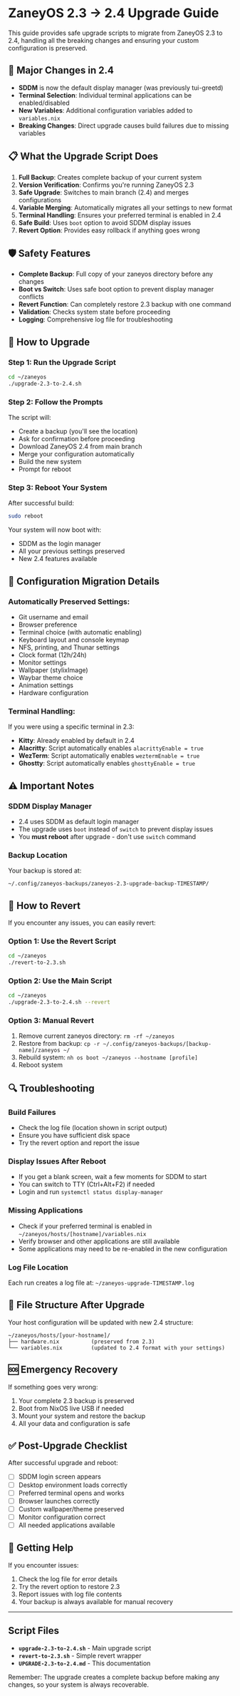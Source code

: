 # ZaneyOS 2.3 → 2.4 Upgrade Guide

This guide provides safe upgrade scripts to migrate from ZaneyOS 2.3 to 2.4, handling all the breaking changes and ensuring your custom configuration is preserved.

## 🔄 Major Changes in 2.4

- **SDDM** is now the default display manager (was previously tui-greetd)
- **Terminal Selection**: Individual terminal applications can be enabled/disabled
- **New Variables**: Additional configuration variables added to `variables.nix`
- **Breaking Changes**: Direct upgrade causes build failures due to missing variables

## 📋 What the Upgrade Script Does

1. **Full Backup**: Creates complete backup of your current system
2. **Version Verification**: Confirms you're running ZaneyOS 2.3
3. **Safe Upgrade**: Switches to main branch (2.4) and merges configurations
4. **Variable Merging**: Automatically migrates all your settings to new format
5. **Terminal Handling**: Ensures your preferred terminal is enabled in 2.4
6. **Safe Build**: Uses `boot` option to avoid SDDM display issues
7. **Revert Option**: Provides easy rollback if anything goes wrong

## 🛡️ Safety Features

- **Complete Backup**: Full copy of your zaneyos directory before any changes
- **Boot vs Switch**: Uses safe boot option to prevent display manager conflicts
- **Revert Function**: Can completely restore 2.3 backup with one command
- **Validation**: Checks system state before proceeding
- **Logging**: Comprehensive log file for troubleshooting

## 🚀 How to Upgrade

### Step 1: Run the Upgrade Script

```bash
cd ~/zaneyos
./upgrade-2.3-to-2.4.sh
```

### Step 2: Follow the Prompts

The script will:
- Create a backup (you'll see the location)
- Ask for confirmation before proceeding
- Download ZaneyOS 2.4 from main branch
- Merge your configuration automatically
- Build the new system
- Prompt for reboot

### Step 3: Reboot Your System

After successful build:
```bash
sudo reboot
```

Your system will now boot with:
- SDDM as the login manager
- All your previous settings preserved
- New 2.4 features available

## 🔧 Configuration Migration Details

### Automatically Preserved Settings:
- Git username and email
- Browser preference
- Terminal choice (with automatic enabling)
- Keyboard layout and console keymap
- NFS, printing, and Thunar settings
- Clock format (12h/24h)
- Monitor settings
- Wallpaper (stylixImage)
- Waybar theme choice
- Animation settings
- Hardware configuration

### Terminal Handling:
If you were using a specific terminal in 2.3:
- **Kitty**: Already enabled by default in 2.4
- **Alacritty**: Script automatically enables `alacrittyEnable = true`
- **WezTerm**: Script automatically enables `weztermEnable = true`
- **Ghostty**: Script automatically enables `ghosttyEnable = true`

## ⚠️ Important Notes

### SDDM Display Manager
- 2.4 uses SDDM as default login manager
- The upgrade uses `boot` instead of `switch` to prevent display issues
- You **must reboot** after upgrade - don't use `switch` command

### Backup Location
Your backup is stored at:
```
~/.config/zaneyos-backups/zaneyos-2.3-upgrade-backup-TIMESTAMP/
```

## 🔄 How to Revert

If you encounter any issues, you can easily revert:

### Option 1: Use the Revert Script
```bash
cd ~/zaneyos
./revert-to-2.3.sh
```

### Option 2: Use the Main Script
```bash
cd ~/zaneyos
./upgrade-2.3-to-2.4.sh --revert
```

### Option 3: Manual Revert
1. Remove current zaneyos directory: `rm -rf ~/zaneyos`
2. Restore from backup: `cp -r ~/.config/zaneyos-backups/[backup-name]/zaneyos ~/`
3. Rebuild system: `nh os boot ~/zaneyos --hostname [profile]`
4. Reboot system

## 🔍 Troubleshooting

### Build Failures
- Check the log file (location shown in script output)
- Ensure you have sufficient disk space
- Try the revert option and report the issue

### Display Issues After Reboot
- If you get a blank screen, wait a few moments for SDDM to start
- You can switch to TTY (Ctrl+Alt+F2) if needed
- Login and run `systemctl status display-manager`

### Missing Applications
- Check if your preferred terminal is enabled in `~/zaneyos/hosts/[hostname]/variables.nix`
- Verify browser and other applications are still available
- Some applications may need to be re-enabled in the new configuration

### Log File Location
Each run creates a log file at: `~/zaneyos-upgrade-TIMESTAMP.log`

## 📁 File Structure After Upgrade

Your host configuration will be updated with new 2.4 structure:
```
~/zaneyos/hosts/[your-hostname]/
├── hardware.nix          (preserved from 2.3)
└── variables.nix         (updated to 2.4 format with your settings)
```

## 🆘 Emergency Recovery

If something goes very wrong:
1. Your complete 2.3 backup is preserved
2. Boot from NixOS live USB if needed
3. Mount your system and restore the backup
4. All your data and configuration is safe

## ✅ Post-Upgrade Checklist

After successful upgrade and reboot:
- [ ] SDDM login screen appears
- [ ] Desktop environment loads correctly
- [ ] Preferred terminal opens and works
- [ ] Browser launches correctly
- [ ] Custom wallpaper/theme preserved
- [ ] Monitor configuration correct
- [ ] All needed applications available

## 🤝 Getting Help

If you encounter issues:
1. Check the log file for error details
2. Try the revert option to restore 2.3
3. Report issues with log file contents
4. Your backup is always available for manual recovery

---

## Script Files

- **`upgrade-2.3-to-2.4.sh`** - Main upgrade script
- **`revert-to-2.3.sh`** - Simple revert wrapper
- **`UPGRADE-2.3-to-2.4.md`** - This documentation

Remember: The upgrade creates a complete backup before making any changes, so your system is always recoverable.
